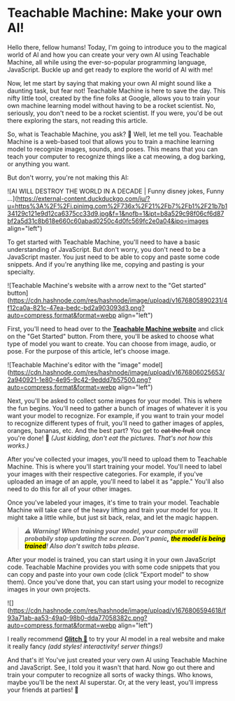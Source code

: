 # Teachable Machine: Make your own AI!

Hello there, fellow humans! Today, I'm going to introduce you to the magical world of AI and how you can create your very own AI using Teachable Machine, all while using the ever-so-popular programming language, JavaScript. Buckle up and get ready to explore the world of AI with me!

Now, let me start by saying that making your own AI might sound like a daunting task, but fear not! Teachable Machine is here to save the day. This nifty little tool, created by the fine folks at Google, allows you to train your own machine learning model without having to be a rocket scientist. No, seriously, you don't need to be a rocket scientist. If you were, you'd be out there exploring the stars, not reading this article.

So, what is Teachable Machine, you ask? 🤔 Well, let me tell you. Teachable Machine is a web-based tool that allows you to train a machine learning model to recognize images, sounds, and poses. This means that you can teach your computer to recognize things like a cat meowing, a dog barking, or anything you want.

But don't worry, you're not making this AI:

![AI WILL DESTROY THE WORLD IN A DECADE | Funny disney jokes, Funny ...](https://external-content.duckduckgo.com/iu/?u=https%3A%2F%2Fi.pinimg.com%2F736x%2F21%2Fb7%2Fb1%2F21b7b134129c121e9d12ca6375cc33d9.jpg&f=1&nofb=1&ipt=b8a529c98f06cf6d87bf2a5d31c8b618e660c60abad0250c4d0fc569fc2e0a04&ipo=images align="left")

To get started with Teachable Machine, you'll need to have a basic understanding of JavaScript. But don't worry, you don't need to be a JavaScript master. You just need to be able to copy and paste some code snippets. And if you're anything like me, copying and pasting is your specialty.

![Teachable Machine's website with a arrow next to the "Get started" button](https://cdn.hashnode.com/res/hashnode/image/upload/v1676805890231/4f12ca0a-821c-47ea-bedc-bd2a903093d3.png?auto=compress,format&format=webp align="left")

First, you'll need to head over to the [**Teachable Machine website**](https://teachablemachine.withgoogle.com/) and click on the "Get Started" button. From there, you'll be asked to choose what type of model you want to create. You can choose from image, audio, or pose. For the purpose of this article, let's choose image.

![Teachable Machine's editor with the "image" model](https://cdn.hashnode.com/res/hashnode/image/upload/v1676806025653/2a940921-1e80-4e95-9c42-9eddd7b57500.png?auto=compress,format&format=webp align="left")

Next, you'll be asked to collect some images for your model. This is where the fun begins. You'll need to gather a bunch of images of whatever it is you want your model to recognize. For example, if you want to train your model to recognize different types of fruit, you'll need to gather images of apples, oranges, bananas, etc. And the best part? You get to <s>eat the fruit</s> once you're done! 🍎 *(Just kidding, don't eat the pictures. That's not how this works.)*

After you've collected your images, you'll need to upload them to Teachable Machine. This is where you'll start training your model. You'll need to label your images with their respective categories. For example, if you've uploaded an image of an apple, you'll need to label it as "apple." You'll also need to do this for all of your other images.

Once you've labeled your images, it's time to train your model. Teachable Machine will take care of the heavy lifting and train your model for you. It might take a little while, but just sit back, relax, and let the magic happen.

> ***⚠️ Warning! When training your model, your computer will probabily stop updating the screen. Don't panic***[***,***](https://i.pinimg.com/736x/6e/f6/f4/6ef6f43b067447c7ad44a2e2003581b8--cow.jpg) ***<mark>the model is being trained</mark>! Also don't switch tabs please.***

After your model is trained, you can start using it in your own JavaScript code. Teachable Machine provides you with some code snippets that you can copy and paste into your own code (click "Export model" to show them). Once you've done that, you can start using your model to recognize images in your own projects.

![](https://cdn.hashnode.com/res/hashnode/image/upload/v1676806594618/f93a71ab-aa53-49a0-98b0-dda77058382c.png?auto=compress,format&format=webp align="left")

I really recommend [**Glitch 🎏**](https://glitch.com/) to try your AI model in a real website and make it really fancy *(add styles! interactivity! server things!)*

And that's it! You've just created your very own AI using Teachable Machine and JavaScript. See, I told you it wasn't that hard. Now go out there and train your computer to recognize all sorts of wacky things. Who knows, maybe you'll be the next AI superstar. Or, at the very least, you'll impress your friends at parties! 🥳